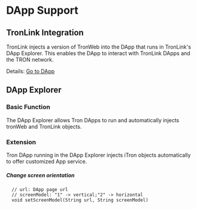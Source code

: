 # DApp Support

## TronLink Integration

TronLink injects a version of TronWeb into the DApp that runs in TronLink's DApp Explorer. This enables the DApp to interact with TronLink DApps and the TRON network.

Details: [Go to DApp](../../dapp/getting-started.en.md)


## DApp Explorer

### Basic Function

The DApp Explorer allows Tron DApps to run and automatically injects tronWeb and TronLink objects.

### Extension

Tron DApp running in the DApp Explorer injects iTron objects automatically to offer customized App service.

##### Change screen orientation


```shell     
  // url: DApp page url
  // screenModel: "1" -> vertical;"2" -> horizontal
  void setScreenModel(String url, String screenModel)
```

